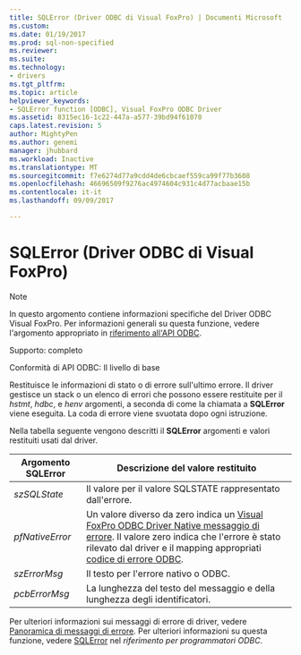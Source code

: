 ```yaml
---
title: SQLError (Driver ODBC di Visual FoxPro) | Documenti Microsoft
ms.custom: 
ms.date: 01/19/2017
ms.prod: sql-non-specified
ms.reviewer: 
ms.suite: 
ms.technology:
- drivers
ms.tgt_pltfrm: 
ms.topic: article
helpviewer_keywords:
- SQLError function [ODBC], Visual FoxPro ODBC Driver
ms.assetid: 8315ec16-1c22-447a-a577-39bd94f61070
caps.latest.revision: 5
author: MightyPen
ms.author: genemi
manager: jhubbard
ms.workload: Inactive
ms.translationtype: MT
ms.sourcegitcommit: f7e6274d77a9cdd4de6cbcaef559ca99f77b3608
ms.openlocfilehash: 46696509f9276ac4974604c931c4d77acbaae15b
ms.contentlocale: it-it
ms.lasthandoff: 09/09/2017

---
```

# <a name="sqlerror-visual-foxpro-odbc-driver"></a>SQLError (Driver ODBC di Visual FoxPro)
> [!NOTE]  
>  In questo argomento contiene informazioni specifiche del Driver ODBC Visual FoxPro. Per informazioni generali su questa funzione, vedere l'argomento appropriato in [riferimento all'API ODBC](../../odbc/reference/syntax/odbc-api-reference.md).  
  
 Supporto: completo  
  
 Conformità di API ODBC: Il livello di base  
  
 Restituisce le informazioni di stato o di errore sull'ultimo errore. Il driver gestisce un stack o un elenco di errori che possono essere restituite per il *hstmt*, *hdbc*, e *henv* argomenti, a seconda di come la chiamata a **SQLError**  viene eseguita. La coda di errore viene svuotata dopo ogni istruzione.  
  
 Nella tabella seguente vengono descritti il **SQLError** argomenti e valori restituiti usati dal driver.  
  
|Argomento SQLError|Descrizione del valore restituito|  
|-----------------------|------------------------------|  
|*szSQLState*|Il valore per il valore SQLSTATE rappresentato dall'errore.|  
|*pfNativeError*|Un valore diverso da zero indica un [Visual FoxPro ODBC Driver Native messaggio di errore](../../odbc/microsoft/visual-foxpro-odbc-driver-native-error-messages.md). Il valore zero indica che l'errore è stato rilevato dal driver e il mapping appropriati [codice di errore ODBC](../../odbc/microsoft/odbc-error-codes-visual-foxpro-odbc-driver.md).|  
|*szErrorMsg*|Il testo per l'errore nativo o ODBC.|  
|*pcbErrorMsg*|La lunghezza del testo del messaggio e della lunghezza degli identificatori.|  
  
 Per ulteriori informazioni sui messaggi di errore di driver, vedere [Panoramica di messaggi di errore](../../odbc/microsoft/error-messages-visual-foxpro-odbc-driver.md). Per ulteriori informazioni su questa funzione, vedere [SQLError](../../odbc/reference/syntax/sqlerror-function.md) nel *riferimento per programmatori ODBC*.


